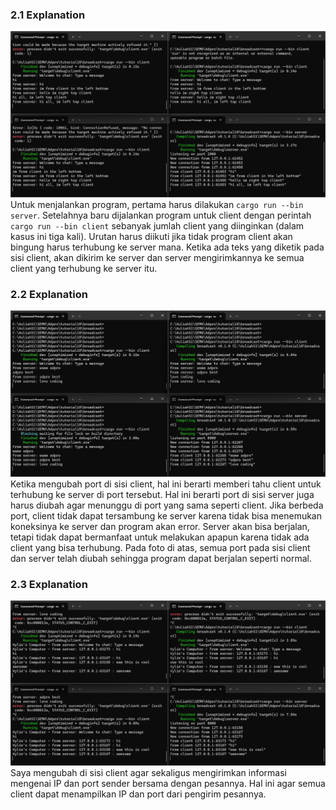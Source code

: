 ### 2.1 Explanation
![alt text](2.1.jpg)
Untuk menjalankan program, pertama harus dilakukan ```cargo run --bin server```. Setelahnya baru dijalankan program untuk client dengan perintah ```cargo run --bin client``` sebanyak jumlah client yang diinginkan (dalam kasus ini tiga kali). Urutan harus diikuti jika tidak program client akan bingung harus terhubung ke server mana.
Ketika ada teks yang diketik pada sisi client, akan dikirim ke server dan server mengirimkannya ke semua client yang terhubung ke server itu.

### 2.2 Explanation
![alt text](2.2.jpg)
Ketika mengubah port di sisi client, hal ini berarti memberi tahu client untuk terhubung ke server di port tersebut. Hal ini berarti port di sisi server juga harus diubah agar menunggu di port yang sama seperti client. Jika berbeda port, client tidak dapat tersambung ke server karena tidak bisa menemukan koneksinya ke server dan program akan error. Server akan bisa berjalan, tetapi tidak dapat bermanfaat untuk melakukan apapun karena tidak ada client yang bisa terhubung. Pada foto di atas, semua port pada sisi client dan server telah diubah sehingga program dapat berjalan seperti normal.

### 2.3 Explanation
![alt text](2.3.jpg)
Saya mengubah di sisi client agar sekaligus mengirimkan informasi mengenai IP dan port sender bersama dengan pesannya. Hal ini agar semua client dapat menampilkan IP dan port dari pengirim pesannya.